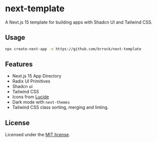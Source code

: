 # next-template

A Next.js 15 template for building apps with Shadcn UI and Tailwind CSS.

## Usage

```bash
npx create-next-app -e https://github.com/brrock/next-template
```

## Features

- Next.js 15 App Directory
- Radix UI Primitives
- Shadcn ui
- Tailwind CSS
- Icons from [Lucide](https://lucide.dev)
- Dark mode with `next-themes`
- Tailwind CSS class sorting, merging and linting.

## License

Licensed under the [MIT license](https://github.com/shadcn/ui/blob/main/LICENSE.md).

